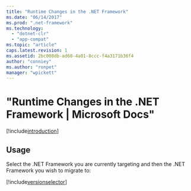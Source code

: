 ```yaml
---
title: "Runtime Changes in the .NET Framework"
ms.date: "06/14/2017"
ms.prod: ".net-framework"
ms.technology:
  - "dotnet-clr"
  - "app-compat"
ms.topic: "article"
caps.latest.revision: 1
ms.assetid: 2bc008db-ad60-4a01-8ccc-f4a3171b36f4
author: "conniey"
ms.author: "ronpet"
manager: "wpickett"
---
```


# "Runtime Changes in the .NET Framework | Microsoft Docs"

[!include[introduction](../../../../includes/migration-guide/runtime/introduction.md)]

## Usage
Select the .NET Framework you are currently targeting and then the .NET Framework you wish to migrate to:

[!include[versionselector](../../../../includes/migration-guide/runtime/versionselector.md)]
